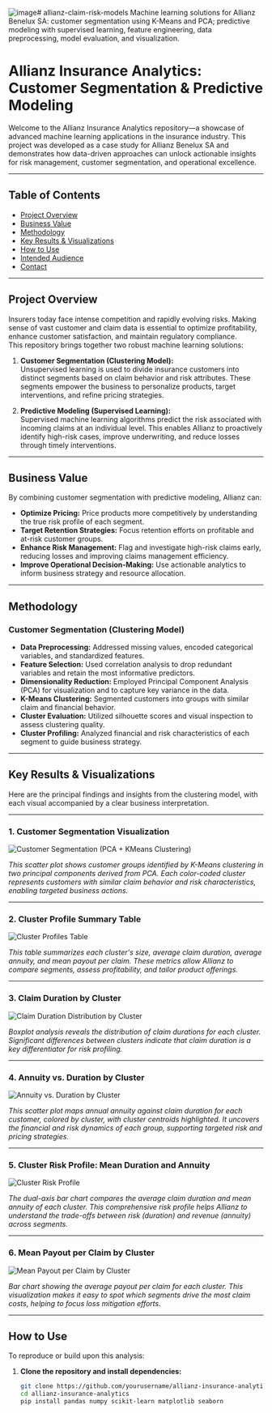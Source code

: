 ![image](https://github.com/user-attachments/assets/958b0c48-3698-4b0b-8974-25c2b20d4030)# allianz-claim-risk-models
Machine learning solutions for Allianz Benelux SA: customer segmentation using K-Means and PCA; predictive modeling with supervised learning, feature engineering, data preprocessing, model evaluation, and visualization.
# Allianz Insurance Analytics: Customer Segmentation & Predictive Modeling

Welcome to the Allianz Insurance Analytics repository—a showcase of advanced machine learning applications in the insurance industry. This project was developed as a case study for Allianz Benelux SA and demonstrates how data-driven approaches can unlock actionable insights for risk management, customer segmentation, and operational excellence.

---

## Table of Contents

- [Project Overview](#project-overview)
- [Business Value](#business-value)
- [Methodology](#methodology)
- [Key Results & Visualizations](#key-results--visualizations)
- [How to Use](#how-to-use)
- [Intended Audience](#intended-audience)
- [Contact](#contact)

---

## Project Overview

Insurers today face intense competition and rapidly evolving risks. Making sense of vast customer and claim data is essential to optimize profitability, enhance customer satisfaction, and maintain regulatory compliance.  
This repository brings together two robust machine learning solutions:

1. **Customer Segmentation (Clustering Model):**  
   Unsupervised learning is used to divide insurance customers into distinct segments based on claim behavior and risk attributes. These segments empower the business to personalize products, target interventions, and refine pricing strategies.

2. **Predictive Modeling (Supervised Learning):**  
   Supervised machine learning algorithms predict the risk associated with incoming claims at an individual level. This enables Allianz to proactively identify high-risk cases, improve underwriting, and reduce losses through timely interventions.

---

## Business Value

By combining customer segmentation with predictive modeling, Allianz can:
- **Optimize Pricing:** Price products more competitively by understanding the true risk profile of each segment.
- **Target Retention Strategies:** Focus retention efforts on profitable and at-risk customer groups.
- **Enhance Risk Management:** Flag and investigate high-risk claims early, reducing losses and improving claims management efficiency.
- **Improve Operational Decision-Making:** Use actionable analytics to inform business strategy and resource allocation.

---

## Methodology

### Customer Segmentation (Clustering Model)
- **Data Preprocessing:** Addressed missing values, encoded categorical variables, and standardized features.
- **Feature Selection:** Used correlation analysis to drop redundant variables and retain the most informative predictors.
- **Dimensionality Reduction:** Employed Principal Component Analysis (PCA) for visualization and to capture key variance in the data.
- **K-Means Clustering:** Segmented customers into groups with similar claim and financial behavior.
- **Cluster Evaluation:** Utilized silhouette scores and visual inspection to assess clustering quality.
- **Cluster Profiling:** Analyzed financial and risk characteristics of each segment to guide business strategy.

---

## Key Results & Visualizations

Here are the principal findings and insights from the clustering model, with each visual accompanied by a clear business interpretation.

---

### 1. Customer Segmentation Visualization

![Customer Segmentation (PCA + KMeans Clustering)](https://github.com/SoorajParkash/allianz-claim-risk-models/blob/main/download%20(1).png?raw=true)

*This scatter plot shows customer groups identified by K-Means clustering in two principal components derived from PCA. Each color-coded cluster represents customers with similar claim behavior and risk characteristics, enabling targeted business actions.*

---

### 2. Cluster Profile Summary Table

![Cluster Profiles Table](https://github.com/SoorajParkash/allianz-claim-risk-models/blob/main/Table%20(1).png?raw=true)

*This table summarizes each cluster's size, average claim duration, average annuity, and mean payout per claim. These metrics allow Allianz to compare segments, assess profitability, and tailor product offerings.*

---

### 3. Claim Duration by Cluster

![Claim Duration Distribution by Cluster](https://github.com/SoorajParkash/allianz-claim-risk-models/blob/main/Claim_Duration_By_Cluster_Colored.png?raw=true)

*Boxplot analysis reveals the distribution of claim durations for each cluster. Significant differences between clusters indicate that claim duration is a key differentiator for risk profiling.*

---

### 4. Annuity vs. Duration by Cluster

![Annuity vs. Duration by Cluster](https://github.com/SoorajParkash/allianz-claim-risk-models/blob/main/Annuity_vs_Duration_by_Cluster_with_Centroids%20(1).png?raw=true)

*This scatter plot maps annual annuity against claim duration for each customer, colored by cluster, with cluster centroids highlighted. It uncovers the financial and risk dynamics of each group, supporting targeted risk and pricing strategies.*

---

### 5. Cluster Risk Profile: Mean Duration and Annuity

![Cluster Risk Profile](https://github.com/SoorajParkash/allianz-claim-risk-models/blob/main/Cluster_Risk_Profile_Dual_Axis_OneLegend.png?raw=true)

*The dual-axis bar chart compares the average claim duration and mean annuity of each cluster. This comprehensive risk profile helps Allianz to understand the trade-offs between risk (duration) and revenue (annuity) across segments.*

---

### 6. Mean Payout per Claim by Cluster

![Mean Payout per Claim by Cluster](https://github.com/SoorajParkash/allianz-claim-risk-models/blob/main/Cluster_Mean_Payout_per_Claim_Dynamic.png?raw=true)

*Bar chart showing the average payout per claim for each cluster. This visualization makes it easy to spot which segments drive the most claim costs, helping to focus loss mitigation efforts.*

---

## How to Use

To reproduce or build upon this analysis:

1. **Clone the repository and install dependencies:**
   ```bash
   git clone https://github.com/yourusername/allianz-insurance-analytics.git
   cd allianz-insurance-analytics
   pip install pandas numpy scikit-learn matplotlib seaborn
